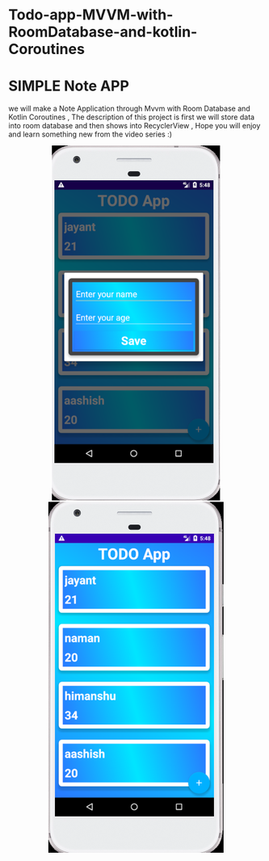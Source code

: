 # Todo-app-MVVM-with-RoomDatabase-and-kotlin-Coroutines

   <h1>SIMPLE Note APP</h1>
   
  we will make a Note Application through Mvvm with Room Database and Kotlin Coroutines , The description of this project is first we will store data into room database and then shows into RecyclerView , Hope you will enjoy and learn something new from the video series :)
   
   <p align="center">
   <img src="app/src/main/res/drawable/Screenshot 2020-08-02 at 5.48.14 PM.png"/>
   <img src="app/src/main/res/drawable/Screenshot 2020-08-02 at 5.48.29 PM.png"/>
   </p>
